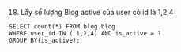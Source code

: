 
18. Lấy số lượng Blog active của user có id là 1,2,4

```mysql
SELECT count(*) FROM blog.blog
WHERE user_id IN ( 1,2,4) AND is_active = 1
GROUP BY(is_active);
```
